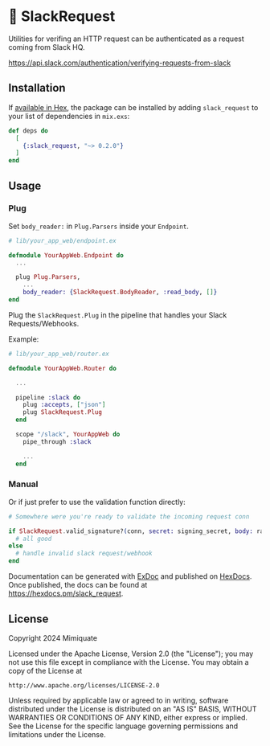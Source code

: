# 🔐 SlackRequest

Utilities for verifing an HTTP request can be authenticated as a request
coming from Slack HQ.

https://api.slack.com/authentication/verifying-requests-from-slack

## Installation

If [available in Hex](https://hex.pm/docs/publish), the package can be installed
by adding `slack_request` to your list of dependencies in `mix.exs`:

```elixir
def deps do
  [
    {:slack_request, "~> 0.2.0"}
  ]
end
```

## Usage

### Plug

Set `body_reader:` in `Plug.Parsers` inside your `Endpoint`.

```elixir
# lib/your_app_web/endpoint.ex

defmodule YourAppWeb.Endpoint do
  ...

  plug Plug.Parsers,
    ...
    body_reader: {SlackRequest.BodyReader, :read_body, []}
end
```

Plug the `SlackRequest.Plug` in the pipeline that handles your Slack Requests/Webhooks.

Example:

```elixir
# lib/your_app_web/router.ex

defmodule YourAppWeb.Router do

  ...

  pipeline :slack do
    plug :accepts, ["json"]
    plug SlackRequest.Plug
  end

  scope "/slack", YourAppWeb do
    pipe_through :slack

    ...
  end
```

### Manual

Or if just prefer to use the validation function directly:

```elixir
# Somewhere were you're ready to validate the incoming request conn

if SlackRequest.valid_signature?(conn, secret: signing_secret, body: raw_request_body) do
  # all good
else
  # handle invalid slack request/webhook
end
```

Documentation can be generated with [ExDoc](https://github.com/elixir-lang/ex_doc)
and published on [HexDocs](https://hexdocs.pm). Once published, the docs can
be found at <https://hexdocs.pm/slack_request>.

## License

Copyright 2024 Mimiquate

Licensed under the Apache License, Version 2.0 (the "License");
you may not use this file except in compliance with the License.
You may obtain a copy of the License at

    http://www.apache.org/licenses/LICENSE-2.0

Unless required by applicable law or agreed to in writing, software
distributed under the License is distributed on an "AS IS" BASIS,
WITHOUT WARRANTIES OR CONDITIONS OF ANY KIND, either express or implied.
See the License for the specific language governing permissions and
limitations under the License.
